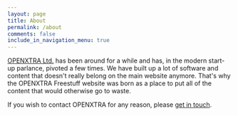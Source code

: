 ```yaml
---
layout: page
title: About
permalink: /about
comments: false
include_in_navigation_menu: true
---
```

[OPENXTRA Ltd.](https://www.openxtra.co.uk/) has been around for a while and has, in the modern start-up parlance, pivoted a few times. We have built up a lot of software and content that doesn't really belong on the main website anymore. That's why the OPENXTRA Freestuff website was born as a place to put all of the content that would otherwise go to waste.

If you wish to contact OPENXTRA for any reason, please [get in touch](https://www.openxtra.co.uk/contact-us/).
